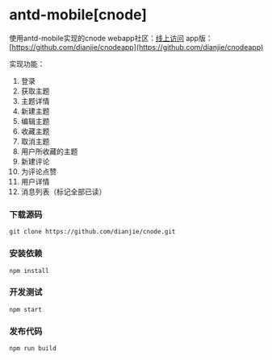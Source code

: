 # antd-mobile[cnode]
使用antd-mobile实现的cnode webapp社区：[线上访问](jjboom.net/cnode)
app版：[https://github.com/dianjie/cnodeapp](https://github.com/dianjie/cnodeapp)

实现功能：
  1. 登录
  2. 获取主题
  3. 主题详情
  4. 新建主题
  5. 编辑主题
  6. 收藏主题
  7. 取消主题
  8. 用户所收藏的主题
  9. 新建评论
  10. 为评论点赞
  11. 用户详情
  12. 消息列表（标记全部已读）
  

### 下载源码 ###
    git clone https://github.com/dianjie/cnode.git
### 安装依赖 ###
    npm install
### 开发测试 ###
    npm start
### 发布代码 ###
    npm run build
